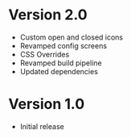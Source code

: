 # Version 2.0

* Custom open and closed icons
* Revamped config screens
* CSS Overrides
* Revamped build pipeline
* Updated dependencies

# Version 1.0

* Initial release